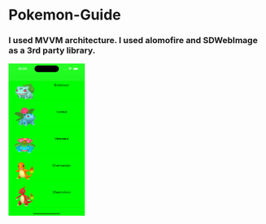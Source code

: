 # Pokemon-Guide
### I used MVVM architecture. I used alomofire and SDWebImage as a 3rd party library. 
<img src="https://github.com/aliberkayberber/Pokemon-Guide/blob/master/Simulator%20Screen%20Shot%20-%20iPhone%2014%20Pro%20-%202023-03-23%20at%2022.09.19.png" width="150" height="300"/>
